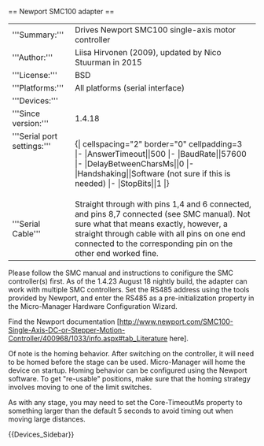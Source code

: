 == Newport SMC100 adapter   ==

<table><tr><td>
'''Summary:'''</td><td>Drives Newport SMC100 single-axis motor controller</td></tr>
<tr><td>'''Author:'''</td><td>Liisa Hirvonen (2009), updated by Nico Stuurman in 2015</td></tr>
<tr><td>'''License:'''</td><td>BSD</td></tr> 
<tr><td>'''Platforms:'''</td><td>All platforms (serial interface)</td></tr>
<tr><td>'''Devices:'''</td><td></td></tr>
<tr><td>'''Since version:'''</td><td>1.4.18</td></tr>
<tr><td valign=top>'''Serial port settings:'''</td><td valign=top>

{| cellspacing="2" border="0" cellpadding=3
|-
|AnswerTimeout||500
|-
|BaudRate||57600
|-
|DelayBetweenCharsMs||0
|-
|Handshaking||Software (not sure if this is needed)
|-
|StopBits||1
|}
<tr><td>'''Serial Cable'''</td><td>Straight through with pins 1,4 and 6 connected, and pins 8,7 connected (see SMC manual).  Not sure what that means exactly, however, a straight through cable with all pins on one end connected to the corresponding pin on the other end worked fine.</td></tr>
</table>


Please follow the SMC manual and instructions to conifigure the SMC controller(s) first.  As of the 1.4.23 August 18 nightly build, the adapter can work with multiple SMC controllers.  Set the RS485 address using the tools provided by Newport, and enter the RS485 as a pre-initialization property in the Micro-Manager Hardware Configuration Wizard.  

Find the Newport documentation [http://www.newport.com/SMC100-Single-Axis-DC-or-Stepper-Motion-Controller/400968/1033/info.aspx#tab_Literature here]. 

Of note is the homing behavior.  After switching on the controller, it will need to be homed before the stage can be used. Micro-Manager will home the device on startup.  Homing behavior can be configured using the Newport software. To get "re-usable" positions, make sure that the homing strategy involves moving to one of the limit switches.

As with any stage, you may need to set the Core-TimeoutMs property to something larger than the default 5 seconds to avoid timing out when moving large distances.



{{Devices_Sidebar}}
